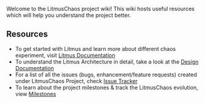 Welcome to the LitmusChaos project wiki! This wiki hosts useful resources which will help you understand the project better. 

## Resources 

- To get started with Litmus and learn more about different chaos experiment, visit [Litmus Documentation](https://docs.litmuschaos.io)
- To understand the Litmus Architecture in detail, take a look at the [Design Documentation](https://github.com/litmuschaos/litmus/wiki/Litmus-Architecture)
- For a list of all the issues (bugs, enhancement/feature requests) created under LitmusChaos Project, check [Issue Tracker](https://github.com/litmuschaos/litmus/issues)
- To learn about the project milestones & track the LitmusChaos evolution, view [Milestones](https://github.com/litmuschaos/litmus/wiki/Milestones)


